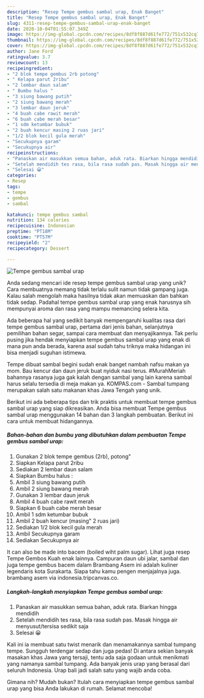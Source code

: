 ```yaml
---
description: "Resep Tempe gembus sambal urap, Enak Banget"
title: "Resep Tempe gembus sambal urap, Enak Banget"
slug: 4311-resep-tempe-gembus-sambal-urap-enak-banget
date: 2020-10-04T01:55:07.349Z
image: https://img-global.cpcdn.com/recipes/8df8f887d61fe772/751x532cq70/tempe-gembus-sambal-urap-foto-resep-utama.jpg
thumbnail: https://img-global.cpcdn.com/recipes/8df8f887d61fe772/751x532cq70/tempe-gembus-sambal-urap-foto-resep-utama.jpg
cover: https://img-global.cpcdn.com/recipes/8df8f887d61fe772/751x532cq70/tempe-gembus-sambal-urap-foto-resep-utama.jpg
author: Jane Ford
ratingvalue: 3.7
reviewcount: 13
recipeingredient:
- "2 blok tempe gembus 2rb potong"
- " Kelapa parut 2ribu"
- "2 lembar daun salam"
- " Bumbu halus "
- "3 siung bawang putih"
- "2 siung bawang merah"
- "3 lembar daun jeruk"
- "4 buah cabe rawit merah"
- "6 buah cabe merah besar"
- "1 sdm ketumbar bubuk"
- "2 buah kencur masing 2 ruas jari"
- "1/2 blok kecil gula merah"
- "Secukupnya garam"
- "Secukupnya air"
recipeinstructions:
- "Panaskan air masukkan semua bahan, aduk rata. Biarkan hingga mendidih"
- "Setelah mendidih tes rasa, bila rasa sudah pas. Masak hingga air menyusut/tersisa sedikit saja"
- "Selesai 😀"
categories:
- Resep
tags:
- tempe
- gembus
- sambal

katakunci: tempe gembus sambal 
nutrition: 134 calories
recipecuisine: Indonesian
preptime: "PT18M"
cooktime: "PT57M"
recipeyield: "2"
recipecategory: Dessert

---
```



![Tempe gembus sambal urap](https://img-global.cpcdn.com/recipes/8df8f887d61fe772/751x532cq70/tempe-gembus-sambal-urap-foto-resep-utama.jpg)

Anda sedang mencari ide resep tempe gembus sambal urap yang unik? Cara membuatnya memang tidak terlalu sulit namun tidak gampang juga. Kalau salah mengolah maka hasilnya tidak akan memuaskan dan bahkan tidak sedap. Padahal tempe gembus sambal urap yang enak harusnya sih mempunyai aroma dan rasa yang mampu memancing selera kita.

Ada beberapa hal yang sedikit banyak mempengaruhi kualitas rasa dari tempe gembus sambal urap, pertama dari jenis bahan, selanjutnya pemilihan bahan segar, sampai cara membuat dan menyajikannya. Tak perlu pusing jika hendak menyiapkan tempe gembus sambal urap yang enak di mana pun anda berada, karena asal sudah tahu triknya maka hidangan ini bisa menjadi suguhan istimewa.

Tempe dibuat sambal begini sudah enak banget nambah nafsu makan ya mom. Bau kencur dan daun jeruk buat nyiduk nasi terus. #MurahMeriah bahannya rasanya juga gak kalah dengan sambal yang lain karena sambal harus selalu tersedia di meja makan ya. KOMPAS.com - Sambal tumpang merupakan salah satu makanan khas Jawa Tengah yang unik.


Berikut ini ada beberapa tips dan trik praktis untuk membuat tempe gembus sambal urap yang siap dikreasikan. Anda bisa membuat Tempe gembus sambal urap menggunakan 14 bahan dan 3 langkah pembuatan. Berikut ini cara untuk membuat hidangannya.

<!--inarticleads1-->

##### Bahan-bahan dan bumbu yang dibutuhkan dalam pembuatan Tempe gembus sambal urap:

1. Gunakan 2 blok tempe gembus (2rb), potong&#34;
1. Siapkan  Kelapa parut 2ribu
1. Sediakan 2 lembar daun salam
1. Siapkan  Bumbu halus :
1. Ambil 3 siung bawang putih
1. Ambil 2 siung bawang merah
1. Gunakan 3 lembar daun jeruk
1. Ambil 4 buah cabe rawit merah
1. Siapkan 6 buah cabe merah besar
1. Ambil 1 sdm ketumbar bubuk
1. Ambil 2 buah kencur (masing&#34; 2 ruas jari)
1. Sediakan 1/2 blok kecil gula merah
1. Ambil Secukupnya garam
1. Sediakan Secukupnya air


It can also be made into bacem (boiled wiht palm sugar). Lihat juga resep Tempe Gembos Kuah enak lainnya. Campuran daun ubi jalar, sambal dan juga tempe gembus bacem dalam Brambang Asem ini adalah kuliner legendaris kota Surakarta. Siapa tahu kamu pengen menjajalnya juga. brambang asem via indonesia.tripcanvas.co. 

<!--inarticleads2-->

##### Langkah-langkah menyiapkan Tempe gembus sambal urap:

1. Panaskan air masukkan semua bahan, aduk rata. Biarkan hingga mendidih
1. Setelah mendidih tes rasa, bila rasa sudah pas. Masak hingga air menyusut/tersisa sedikit saja
1. Selesai 😀


Kali ini ia membuat satu twist menarik dan menamakannya sambal tumpang tempe. Sungguh terdengar sedap dan juga pedas! Di antara sekian banyak masakan khas Jawa yang tersaji, tentu ada saja godaan untuk menikmati yang namanya sambal tumpang. Ada banyak jenis urap yang berasal dari seluruh Indonesia. Urap bali jadi salah satu yang wajib anda coba. 

Gimana nih? Mudah bukan? Itulah cara menyiapkan tempe gembus sambal urap yang bisa Anda lakukan di rumah. Selamat mencoba!
